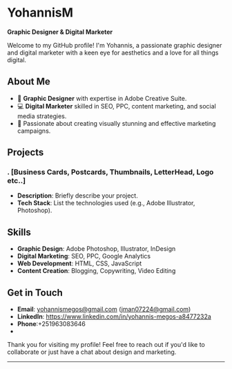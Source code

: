 # YohannisM

**Graphic Designer & Digital Marketer**

Welcome to my GitHub profile! I'm Yohannis, a passionate graphic designer and digital marketer with a keen eye for aesthetics and a love for all things digital.

## About Me
- 🎨 **Graphic Designer** with expertise in Adobe Creative Suite.
- 💻 **Digital Marketer** skilled in SEO, PPC, content marketing, and social media strategies.
- 🌟 Passionate about creating visually stunning and effective marketing campaigns.

## Projects

### . [Business Cards, Postcards, Thumbnails, LetterHead, Logo etc..]
- **Description**: Briefly describe your project.
- **Tech Stack**: List the technologies used (e.g., Adobe Illustrator, Photoshop).

## Skills
- **Graphic Design**: Adobe Photoshop, Illustrator, InDesign
- **Digital Marketing**: SEO, PPC, Google Analytics
- **Web Development**: HTML, CSS, JavaScript
- **Content Creation**: Blogging, Copywriting, Video Editing

## Get in Touch
- **Email**: yohannismegos@gmail.com (jman07224@gmail.com)
- **LinkedIn**: https://www.linkedin.com/in/yohannis-megos-a8477232a
-  **Phone**:+251963083646
-  
Thank you for visiting my profile! Feel free to reach out if you'd like to collaborate or just have a chat about design and marketing.

---

